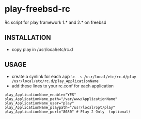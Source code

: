 play-freebsd-rc
===============

Rc script for play framework 1.* and 2.* on freebsd

INSTALLATION
------------
* copy play in /usr/local/etc/rc.d

USAGE
-----
* create a synlink for each app `ln -s /usr/local/etc/rc.d/play /usr/local/etc/rc.d/play_ApplicationName`
* add these lines to your rc.conf for each application

<!-- -->

    play_ApplicationName_enable="YES"
    play_ApplicationName_path="/var/www/ApplicationName"
    play_ApplicationName_user="play" 
    play_ApplicationName_playpath="/usr/local/opt/play"
    play_ApplicationName_port="8080" # Play 2 Only  (optional)
